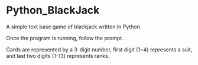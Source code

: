 # Python_BlackJack
A simple text base game of blackjack written in Python.

Once the program is running, follow the prompt.

Cards are represented by a 3-digit number, first digit (1~4) represents a suit, and last two digits (1-13) represents ranks.
